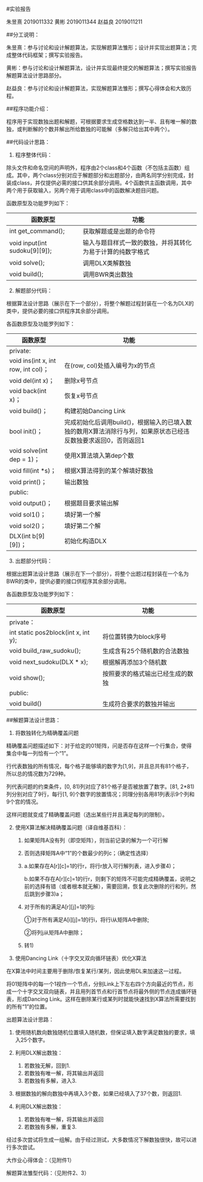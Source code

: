 #实验报告

朱昱熹 2019011332 黄彬 2019011344 赵益良 2019011211

##分工说明：

朱昱熹：参与讨论和设计解题算法，实现解题算法雏形；设计并实现出题算法；完成整体代码框架；撰写实验报告。

黄彬：参与讨论和设计解题算法，设计并实现最终提交的解题算法；撰写实验报告解题算法设计思路部分。

赵益良：参与讨论和设计解题算法，实现解题算法雏形；撰写心得体会和大致历程。

 

##程序功能介绍：

程序用于实现数独出题和解题，可根据要求生成空格数达到一半、且有唯一解的数独，或判断解的个数并解出所给数独的可能解（多解只给出其中两个）。

 

##代码设计思路：

1. 程序整体代码：

除头文件和命名空间的声明外，程序由2个class和4个函数（不包括主函数）组成。其中，两个class分别对应于解题部分和出题部分，由两名同学分别完成，封装成class，并仅提供必需的接口供其余部分调用。4个函数供主函数调用，其中两个用于获取输入，另两个用于调用class中的函数解决题目问题。

函数原型及功能罗列如下：

| 函数原型                       | 功能                                                       |
| ------------------------------ | ---------------------------------------------------------- |
| int  get_command();            | 获取解题或是出题的命令符                                   |
| void input(int  sudoku[9][9]); | 输入与题目样式一致的数独，并将其转化为易于计算的纯数字格式 |
| void solve();                  | 调用DLX类解数独                                            |
| void build();                  | 调用BWR类出数独                                            |

 

2. 解题部分代码：

根据算法设计思路（展示在下一个部分），将整个解题过程封装在一个名为DLX的类中，提供必要的接口供程序其余部分调用。

各函数原型及功能罗列如下：

| 函数原型                            | 功能                                                         |
| ----------------------------------- | ------------------------------------------------------------ |
| private:                            |                                                              |
| void ins(int x, int row, int col)； | 在(row, col)处插入编号为x的节点                              |
| void del(int x)；                   | 删除x号节点                                                  |
| void back(int x)；                  | 恢复x号节点                                                  |
| void build()；                      | 构建初始Dancing Link                                         |
| bool init()；                       | 完成初始化后调用build()，根据输入的已填入数独的数用X算法消除行与列，如果原状态已经违反数独要求返回0，否则返回1 |
| void solve(int dep = 1)；           | 使用X算法填入第dep个数                                       |
| void fill(int *s)；                 | 根据X算法得到的某个解填好数独                                |
| void print()；                      | 输出数独                                                     |
| public:                             |                                                              |
| void output()；                     | 根据题目要求输出解                                           |
| void sol1()；                       | 填好第一个解                                                 |
| void sol2()；                       | 填好第二个解                                                 |
| DLX(int b[9][9])；                  | 初始化构造DLX                                                |

 

3. 出题部分代码：

根据出题算法设计思路（展示在下一个部分），将整个出题过程封装在一个名为BWR的类中，提供必要的接口供程序其余部分调用。

各函数原型及功能罗列如下：

| 函数原型                            | 功能                             |
| ----------------------------------- | -------------------------------- |
| private：                           |                                  |
| int static pos2block(int x, int y); | 将位置转换为block序号            |
| void build_raw_sudoku();            | 生成含有25个随机数的合法数独     |
| void next_sudoku(DLX * x);          | 根据解再添加3个随机数            |
| void show();                        | 按照要求的格式输出已经生成的数独 |
| public:                             |                                  |
| void build()                        | 生成符合要求的数独并输出         |

 

 

##解题算法设计思路：

1. 将数独转化为精确覆盖问题

精确覆盖问题描述如下：对于给定的01矩阵，问是否存在这样一个行集合，使得集合中每一列恰有一个“1”。

行代表数独的所有情况，每个格子能够填的数字为[1,9]，并且总共有81个格子，所以总的情况数为729种。

列代表问题的约束条件，[0, 81)列对应了81个格子是否被放置了数字。[81, 2*81)列分别对应了9行，每行[1, 9]个数字的放置情况；同理分别各用81列表示9个列和9个宫的情况。

这样问题就变成了精确覆盖问题（选出某些行并且满足每列的限制）。

2. 使用X算法解决精确覆盖问题（译自维基百科）：

   1. 如果矩阵A没有列（即空矩阵），则当前记录的解为一个可行解

   2. 否则选择矩阵A中“1”的个数最少的列c；（确定性选择）

   3. a.如果存在A[r][c]=1的行r，将行r放入可行解列表，进入步骤4)；   

      b.如果不存在A[r][c]=1的行r，则剩下的矩阵不可能完成精确覆盖，说明之前的选择有错（或者根本就无解），需要回溯，恢复此次删除的行和列，然后跳到步骤3)a；

   4. 对于所有的满足A[r][j]=1的列j:

      ①对于所有满足A[i][j]=1的行i，将行i从矩阵A中删除;

      ②将列j从矩阵A中删除；

   5. 转1)

3. 使用Dancing Link（十字交叉双向循环链表）优化X算法

在X算法中时间主要用于删除/恢复某行/某列，因此使用DL来加速这一过程。

将01矩阵中的每一个1视作一个节点，分别Link上下左右四个方向最近的节点，形成一个十字交叉双向链表，并且用列首节点和行首节点将最外侧的节点连成循环链表，形成Dancing Link。这样在删除某行或某列时就能快速找到X算法所需要找到的所有“1”的位置。

 

出题算法设计思路：

1. 使用随机数向数独随机位置填入随机数，但保证填入数字满足数独的要求，填入25个数字。

2. 利用DLX解出数独：
   1. 若数独无解，回到1.
   2. 若数独有唯一解，将其输出并返回
   3. 若数独有多解，进入3.

3. 根据数独的解向数独中再填入3个数，如果已经填入了37个数，则返回1.

4. 利用DLX解出数独：
   1. 若数独有唯一解，将其输出并返回
   2. 若数独有多解，重复3.

经过多次尝试将生成一组解。由于经过测试，大多数情况下解数独很快，故可以进行多次尝试。

 

大作业心得体会：（见附件1）

解题算法雏型代码：（见附件2、3）